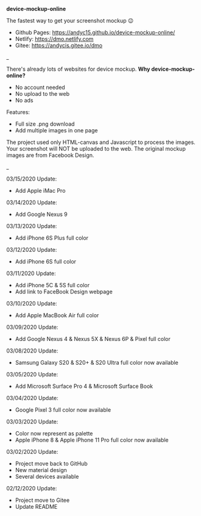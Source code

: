 **device-mockup-online**

The fastest way to get your screenshot mockup 😉

- Github Pages: https://andyc15.github.io/device-mockup-online/
- Netlify: https://dmo.netlify.com
- Gitee: https://andycis.gitee.io/dmo

_

There's already lots of websites for device mockup. **Why device-mockup-online?**

- No account needed
- No upload to the web
- No ads

Features:

- Full size .png download
- Add multiple images in one page

The project used only HTML-canvas and Javascript to process the images. Your screenshot will NOT be uploaded to the web. The original mockup images are from Facebook Design.

_

03/15/2020 Update:

- Add Apple iMac Pro

03/14/2020 Update:

- Add Google Nexus 9

03/13/2020 Update:

- Add iPhone 6S Plus full color

03/12/2020 Update:

- Add iPhone 6S full color

03/11/2020 Update:

- Add iPhone 5C & 5S full color
- Add link to FaceBook Design webpage

03/10/2020 Update:

- Add Apple MacBook Air full color

03/09/2020 Update:

- Add Google Nexus 4 & Nexus 5X & Nexus 6P & Pixel full color

03/08/2020 Update:

- Samsung Galaxy S20 & S20+ & S20 Ultra full color now available

03/05/2020 Update:

- Add Microsoft Surface Pro 4 & Microsoft Surface Book

03/04/2020 Update:

- Google Pixel 3 full color now available

03/03/2020 Update:

- Color now represent as palette
- Apple iPhone 8 & Apple iPhone 11 Pro full color now available

03/02/2020 Update:

- Project move back to GitHub
- New material design
- Several devices available

02/12/2020 Update:

- Project move to Gitee
- Update README
